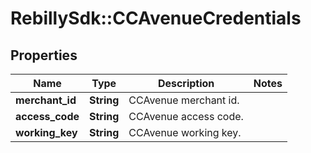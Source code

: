 # RebillySdk::CCAvenueCredentials

## Properties
Name | Type | Description | Notes
------------ | ------------- | ------------- | -------------
**merchant_id** | **String** | CCAvenue merchant id. | 
**access_code** | **String** | CCAvenue access code. | 
**working_key** | **String** | CCAvenue working key. | 

